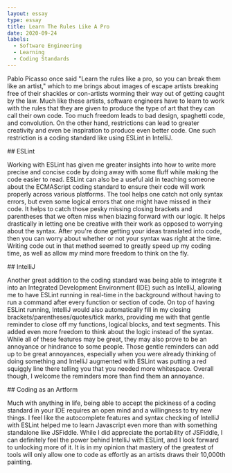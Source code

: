 ```yaml
---
layout: essay
type: essay
title: Learn The Rules Like A Pro
date: 2020-09-24
labels:
  - Software Engineering
  - Learning
  - Coding Standards
---
```

<p> Pablo Picasso once said "Learn the rules like a pro, so you can break them like an artist," which to me brings about images of escape artists breaking free of their shackles or con-artists worming their way out of getting caught by the law. Much like these artists, software engineers have to learn to work with the rules that they are given to produce the type of art that they can call their own code. Too much freedom leads to bad design, spaghetti code, and convolution. On the other hand, restrictions can lead to greater creativity and even be inspiration to produce even better code. One such restriction is a coding standard like using ESLint in IntelliJ.</p> 
## ESLint
<p> Working with ESLint has given me greater insights into how to write more precise and concise code by doing away with some fluff while making the code easier to read. ESLint can also be a useful aid in teaching someone about the ECMAScript coding standard to ensure their code will work properly across various platforms. The tool helps one catch not only syntax errors, but even some logical errors that one might have missed in their code. It helps to catch those pesky missing closing brackets and parentheses that we often miss when blazing forward with our logic. It helps drastically in letting one be creative with their work as opposed to worrying about the syntax. After you're done getting your ideas translated into code, then you can worry about whether or not your syntax was right at the time. Writing code out in that method seemed to greatly speed up my coding time, as well as allow my mind more freedom to think on the fly. </p>  
## IntelliJ
<p>Another great addition to the coding standard was being able to integrate it into an Integrated Development Environment (IDE) such as IntelliJ, allowing me to have ESLint running in real-time in the background without having to run a command after every function or section of code. On top of having ESLint running, IntelliJ would also automatically fill in my closing brackets/parentheses/quotes/tick marks, providing me with that gentle reminder to close off my functions, logical blocks, and text segments. This added even more freedom to think about the logic instead of the syntax. While all of these features may be great, they may also prove to be an annoyance or hindrance to some people. Those gentle reminders can add up to be great annoyances, especially when you were already thinking of doing something and IntelliJ augmented with ESLint was putting a red squiggly line there telling you that you needed more whitespace. Overall though, I welcome the reminders more than find them an annoyance. </p>
## Coding as an Artform
<p>Much with anything in life, being able to accept the pickiness of a coding standard in your IDE requires an open mind and a willingness to try new things. I feel like the autocomplete features and syntax checking of IntelliJ with ESLint helped me to learn Javascript even more than with something standalone like JSFiddle. While I did appreciate the portability of JSFiddle, I can definitely feel the power behind IntelliJ with ESLint, and I look forward to unlocking more of it. It is in my opinion that mastery of the greatest of tools will only allow one to code as effortly as an artists draws their 10,000th painting. </p>

